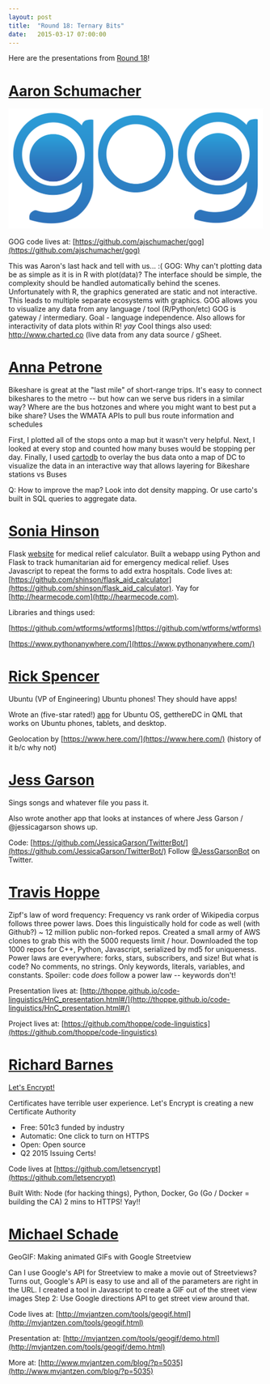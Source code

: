 ```yaml
---
layout: post
title:  "Round 18: Ternary Bits"
date:   2015-03-17 07:00:00
---
```


Here are the presentations from [Round 18](http://www.meetup.com/DC-Hack-and-Tell/events/220231708/)!

# [Aaron Schumacher](https://twitter.com/planarrowspace) 

![GOGimage](https://raw.githubusercontent.com/ajschumacher/gog/master/gog.png)
    
GOG code lives at: [https://github.com/ajschumacher/gog](https://github.com/ajschumacher/gog)

This was Aaron's last hack and tell with us... :(
GOG: Why can't plotting data be as simple as it is in R with plot(data)?
The interface should be simple, the complexity should be handled automatically behind the scenes.
Unfortunately with R, the graphics generated are static and not interactive.
This leads to multiple separate ecosystems with graphics.
GOG allows you to visualize any data from any language / tool (R/Python/etc)
GOG is gateway / intermediary. 
Goal - language independence.
Also allows for interactivity of data plots within R! *yay*
Cool things also used: http://www.charted.co (live data from any data source / gSheet.

# [Anna Petrone](https://twitter.com/1littlevictory)

Bikeshare is great at the "last mile" of short-range trips.
It's easy to connect bikeshares to the metro -- but how can we serve bus riders in a similar way?
Where are the bus hotzones and where you might want to best put a bike share?
Uses the WMATA APIs to pull bus route information and schedules

First, I plotted all of the stops onto a map but it wasn't very helpful.
Next, I looked at every stop and counted how many buses would be stopping per day. 
Finally, I used [cartodb](http://cartodb.com/) to overlay the bus data onto a map of DC to visualize the data in an interactive way that allows layering for Bikeshare stations vs Buses

Q: How to improve the map? Look into dot density mapping. Or use carto's built in SQL queries to aggregate data.

# [Sonia Hinson](https://twitter.com/SoniaHinson)

Flask [website](http://shinson.pythonanywhere.com/) for medical relief calculator.
Built a webapp using Python and Flask to track humanitarian aid for emergency medical relief.
Uses Javascript to repeat the forms to add extra hospitals.
Code lives at: [https://github.com/shinson/flask_aid_calculator](https://github.com/shinson/flask_aid_calculator). 
Yay for [http://hearmecode.com](http://hearmecode.com).

Libraries and things used: 

[https://github.com/wtforms/wtforms](https://github.com/wtforms/wtforms)

[https://www.pythonanywhere.com/](https://www.pythonanywhere.com/)

# [Rick Spencer](https://twitter.com/rickspencer3)

Ubuntu (VP of Engineering)
Ubuntu phones! They should have apps!

Wrote an (five-star rated!) [app](https://code.launchpad.net/~rick-rickspencer3/+junk/GetThereDC) for Ubuntu OS, getthereDC in QML that works on Ubuntu phones, tablets, and desktop.

Geolocation by [https://www.here.com/](https://www.here.com/) (history of it b/c why not)

# [Jess Garson](https://twitter.com/jessicagarson)

Sings songs and whatever file you pass it.

Also wrote another app that looks at instances of where Jess Garson / @jessicagarson shows up.

Code: [https://github.com/JessicaGarson/TwitterBot/](https://github.com/JessicaGarson/TwitterBot/)
Follow [@JessGarsonBot](https://twitter.com/JessGarsonBot) on Twitter.


# [Travis Hoppe](http://thoppe.github.io)


Zipf's law of word frequency: Frequency vs rank order of Wikipedia corpus follows three power laws. Does this linguistically hold for code as well (with Github?) ~ 12 million public non-forked repos. Created a small army of AWS clones to grab this with the 5000 requests limit / hour. Downloaded the top 1000 repos for C++, Python, Javascript, serialized by md5 for uniqueness. Power laws are everywhere: forks, stars, subscribers, and size! But what is code? No comments, no strings.  Only keywords, literals, variables, and constants.
Spoiler: code *does* follow a power law -- keywords don't!

Presentation lives at: [http://thoppe.github.io/code-linguistics/HnC_presentation.html#/](http://thoppe.github.io/code-linguistics/HnC_presentation.html#/)

Project lives at: [https://github.com/thoppe/code-linguistics](https://github.com/thoppe/code-linguistics)


# [Richard Barnes](https://twitter.com/rlbarnes)
[Let's Encrypt!](https://letsencrypt.org/)

Certificates have terrible user experience.
Let's Encrypt is creating a new Certificate Authority

+ Free: 501c3 funded by industry
+ Automatic: One click to turn on HTTPS
+ Open: Open source
+ Q2 2015 Issuing Certs!

Code lives at [https://github.com/letsencrypt](https://github.com/letsencrypt)

Built With: Node (for hacking things), Python, Docker, Go (Go / Docker = building the CA)
2 mins to HTTPS! Yay!!

# [Michael Schade](https://twitter.com/mvs202)

GeoGIF: Making animated GIFs with Google Streetview

Can I use Google's API for Streetview to make a movie out of Streetviews?
Turns out, Google's API is easy to use and all of the parameters are right in the URL.
I created a tool in Javascript to create a GIF out of the street view images
Step 2: Use Google directions API to get street view around that.

Code lives at: [http://mvjantzen.com/tools/geogif.html](http://mvjantzen.com/tools/geogif.html)

Presentation at: [http://mvjantzen.com/tools/geogif/demo.html](http://mvjantzen.com/tools/geogif/demo.html)

More at: [http://www.mvjantzen.com/blog/?p=5035](http://www.mvjantzen.com/blog/?p=5035)

